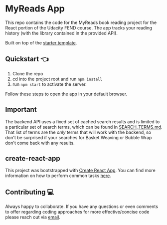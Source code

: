 # MyReads App

This repo contains the code for the MyReads book reading project for the React portion of the Udacity FEND course. The app tracks your reading history (with the library contained in the provided API).

Built on top of the [starter template](https://github.com/udacity/reactnd-project-myreads-starter).

## Quickstart :point_left:

1. Clone the repo
2. cd into the project root and run `npm install`
3. run `npm start` to activate the server.

Follow these steps to open the app in your default browser.

## Important

The backend API uses a fixed set of cached search results and is limited to a particular set of search terms, which can be found in [SEARCH_TERMS.md](SEARCH_TERMS.md). That list of terms are the _only_ terms that will work with the backend, so don't be surprised if your searches for Basket Weaving or Bubble Wrap don't come back with any results.

## create-react-app

This project was bootstrapped with [Create React App](https://github.com/facebookincubator/create-react-app). You can find more information on how to perform common tasks [here](https://github.com/facebookincubator/create-react-app/blob/master/packages/react-scripts/template/README.md).

## Contributing :computer:

Always happy to collaborate. If you have any questions or even comments to offer regarding coding approaches for more effective/concise code please reach out via [email](mailto:sghconnolly@gmail.com).
